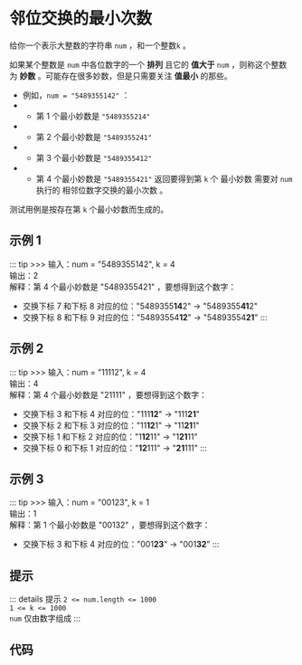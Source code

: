 # 邻位交换的最小次数
<algorithmLevel level="1"/>

给你一个表示大整数的字符串 `num` ，和一个整数`k` 。

如果某个整数是 `num` 中各位数字的一个 **排列** 且它的 **值大于** `num` ，则称这个整数为 **妙数** 。可能存在很多妙数，但是只需要关注 **值最小** 的那些。

- 例如，`num = "5489355142"` ：
- - 第 1 个最小妙数是 `"5489355214"`
- - 第 2 个最小妙数是 `"5489355241"`
- - 第 3 个最小妙数是 `"5489355412"`
- - 第 4 个最小妙数是 `"5489355421"`
返回要得到第 `k` 个 最小妙数 需要对 `num` 执行的 相邻位数字交换的最小次数 。

测试用例是按存在第 `k` 个最小妙数而生成的。



## 示例 1
::: tip >>>
输入：num = "5489355142", k = 4<br/>
输出：2<br/>
解释：第 4 个最小妙数是 "5489355421" ，要想得到这个数字：<br/>
- 交换下标 7 和下标 8 对应的位："5489355**14**2" -> "5489355**41**2"
- 交换下标 8 和下标 9 对应的位："54893554**12**" -> "54893554**21**"
:::
## 示例 2
::: tip >>>
输入：num = "11112", k = 4<br/>
输出：4<br/>
解释：第 4 个最小妙数是 "21111" ，要想得到这个数字：<br/>
- 交换下标 3 和下标 4 对应的位："111**12**" -> "111**21**"
- 交换下标 2 和下标 3 对应的位："11**12**1" -> "11**21**1"
- 交换下标 1 和下标 2 对应的位："1**12**11" -> "1**21**11"
- 交换下标 0 和下标 1 对应的位："**12**111" -> "**21**111"
:::
## 示例 3
::: tip >>>
输入：num = "00123", k = 1<br/>
输出：1<br/>
解释：第 1 个最小妙数是 "00132" ，要想得到这个数字：<br/>
- 交换下标 3 和下标 4 对应的位："001**23**" -> "001**32**"
:::


## 提示
::: details 提示
`2 <= num.length <= 1000`<br/>
`1 <= k <= 1000`<br/>
`num` 仅由数字组成
:::


## 代码
<stackblitz project-id="minimum-number-of-adjacency-exchanges"/>
